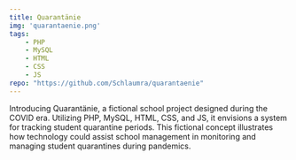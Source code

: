 ```yaml
---
title: Quarantänie
img: 'quarantaenie.png'
tags:
    - PHP
    - MySQL
    - HTML
    - CSS
    - JS
repo: "https://github.com/Schlaumra/quarantaenie"
---
```


Introducing Quarantänie, a fictional school project designed during the COVID era. Utilizing PHP, MySQL, HTML, CSS, and JS, it envisions a system for tracking student quarantine periods. This fictional concept illustrates how technology could assist school management in monitoring and managing student quarantines during pandemics.